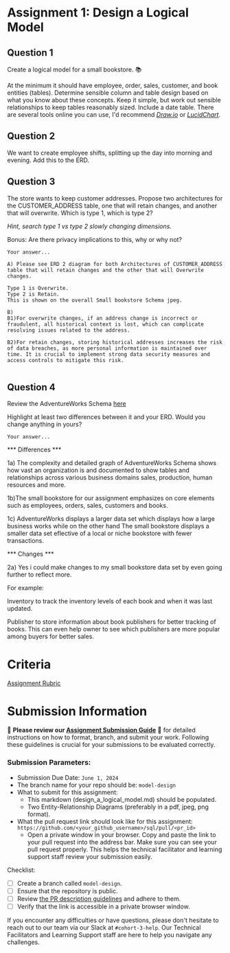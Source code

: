 # Assignment 1: Design a Logical Model

## Question 1
Create a logical model for a small bookstore. 📚

At the minimum it should have employee, order, sales, customer, and book entities (tables). Determine sensible column and table design based on what you know about these concepts. Keep it simple, but work out sensible relationships to keep tables reasonably sized. Include a date table. There are several tools online you can use, I'd recommend [_Draw.io_](https://www.drawio.com/) or [_LucidChart_](https://www.lucidchart.com/pages/).

## Question 2
We want to create employee shifts, splitting up the day into morning and evening. Add this to the ERD.

## Question 3
The store wants to keep customer addresses. Propose two architectures for the CUSTOMER_ADDRESS table, one that will retain changes, and another that will overwrite. Which is type 1, which is type 2?

_Hint, search type 1 vs type 2 slowly changing dimensions._

Bonus: Are there privacy implications to this, why or why not?
```
Your answer...

A) Please see ERD 2 diagram for both Architectures of CUSTOMER_ADDRESS table that will retain changes and the other that will Overwrite changes.

Type 1 is Overwrite.
Type 2 is Retain.
This is shown on the overall Small bookstore Schema jpeg.

B) 
B1)For overwrite changes, if an address change is incorrect or fraudulent, all historical context is lost, which can complicate resolving issues related to the address.

B2)For retain changes, storing historical addresses increases the risk of data breaches, as more personal information is maintained over time. It is crucial to implement strong data security measures and access controls to mitigate this risk.


```

## Question 4
Review the AdventureWorks Schema [here](https://i.stack.imgur.com/LMu4W.gif)

Highlight at least two differences between it and your ERD. Would you change anything in yours?
```
Your answer...
```
*** Differences ***

1a) The complexity and detailed graph of AdventureWorks Schema shows how vast an organization is and documented to show tables and relationships across various business domains sales, production, human resources and more.

1b)The small bookstore  for our assignment emphasizes on core elements such as employees, orders, sales, customers and books.

1c) AdventureWorks displays a larger data set which displays how  a large business works while on the other hand The small bookstore displays a smaller data set eflective of a local or niche bookstore with fewer transactions.

*** Changes ***

2a) Yes i could make changes to my small bookstore data set by even going further to reflect more. 

For example:

Inventory to track the inventory levels of each book and when it was last updated.

Publisher to store information about book publishers for better tracking of books. This can even help owner to see which publishers are more popular among buyers for better sales.



# Criteria

[Assignment Rubric](./assignment_rubric.md)

# Submission Information

🚨 **Please review our [Assignment Submission Guide](https://github.com/UofT-DSI/onboarding/blob/main/onboarding_documents/submissions.md)** 🚨 for detailed instructions on how to format, branch, and submit your work. Following these guidelines is crucial for your submissions to be evaluated correctly.

### Submission Parameters:
* Submission Due Date: `June 1, 2024`
* The branch name for your repo should be: `model-design`
* What to submit for this assignment:
    * This markdown (design_a_logical_model.md) should be populated.
    * Two Entity-Relationship Diagrams (preferably in a pdf, jpeg, png format).
* What the pull request link should look like for this assignment: `https://github.com/<your_github_username>/sql/pull/<pr_id>`
    * Open a private window in your browser. Copy and paste the link to your pull request into the address bar. Make sure you can see your pull request properly. This helps the technical facilitator and learning support staff review your submission easily.

Checklist:
- [ ] Create a branch called `model-design`.
- [ ] Ensure that the repository is public.
- [ ] Review [the PR description guidelines](https://github.com/UofT-DSI/onboarding/blob/main/onboarding_documents/submissions.md#guidelines-for-pull-request-descriptions) and adhere to them.
- [ ] Verify that the link is accessible in a private browser window.

If you encounter any difficulties or have questions, please don't hesitate to reach out to our team via our Slack at `#cohort-3-help`. Our Technical Facilitators and Learning Support staff are here to help you navigate any challenges.
